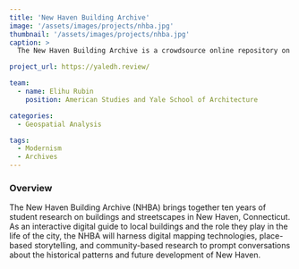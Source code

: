 ```yaml
---
title: 'New Haven Building Archive'
image: '/assets/images/projects/nhba.jpg'
thumbnail: '/assets/images/projects/nhba.jpg'
caption: >
  The New Haven Building Archive is a crowdsource online repository on the architectural history of New Haven's built environment.

project_url: https://yaledh.review/

team:
  - name: Elihu Rubin
    position: American Studies and Yale School of Architecture

categories:
  - Geospatial Analysis

tags:
  - Modernism
  - Archives
---
```


### Overview

The New Haven Building Archive (NHBA) brings together ten years of student research on buildings and streetscapes in New Haven, Connecticut. As an interactive digital guide to local buildings and the role they play in the life of the city, the NHBA will harness digital mapping technologies, place-based storytelling, and community-based research to prompt conversations about the historical patterns and future development of New Haven.